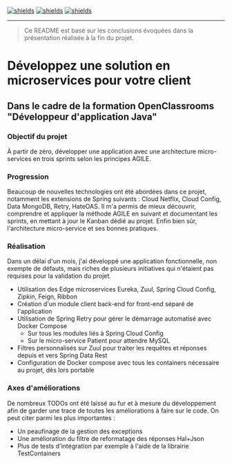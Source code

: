 [![shields](https://img.shields.io/badge/project%20status-validated-deepgreen)](https://shields.io/)
[![shields](https://img.shields.io/badge/made%20with-java-orange)](https://shields.io/)
[![shields](https://img.shields.io/badge/powered%20by-spring-green)](https://shields.io/)
____________________

> Ce README est basé sur les conclusions évoquées dans la présentation réalisée à la fin du projet.

# Développez une solution en microservices pour votre client

## Dans le cadre de la formation OpenClassrooms "Développeur d'application Java"

### Objectif du projet
À partir de zéro, développer une application avec une architecture micro-services en trois sprints selon les principes AGILE.

### Progression
Beaucoup de nouvelles technologies ont été abordées dans ce projet, notamment les extensions de Spring suivants : Cloud Netflix, Cloud Config, Data MongoDB, Retry, HateOAS. Il m'a permis de mieux découvrir, comprendre et appliquer la méthode AGILE en suivant et documentant les sprints, en mettant à jour le Kanban dédié au projet. Enfin bien sûr, l'architecture micro-service et ses bonnes pratiques.

### Réalisation
Dans un délai d'un mois, j'ai développé une application fonctionnelle, non exempte de défauts, mais riches de plusieurs initiatives qui n'étaient pas requises pour la validation du projet.
* Utilisation des Edge microservices Eureka, Zuul, Spring Cloud Config, Zipkin, Feign, Ribbon
* Création d'un module client back-end for front-end séparé de l'application
* Utilisation de Spring Retry pour gérer le démarrage automatisé avec Docker Compose
	* Sur tous les modules liés à Spring Cloud Config
	* Sur le micro-service Patient pour attendre MySQL
* Filtres personnalisés sur Zuul pour traiter les requêtes et réponses depuis et vers Spring Data Rest
* Configuration de Docker compose avec tous les containers nécessaire au projet, dès lors portable


### Axes d'améliorations
De nombreux TODOs ont été laissé au fur et à mesure du développement afin de garder une trace de toutes les améliorations à faire sur le code.
On peut citer parmi les plus importantes :
* Un peaufinage de la gestion des exceptions
* Une amélioration du filtre de reformatage des réponses Hal+Json
* Plus de tests d'intégration par exemple à l'aide de la librairie TestContainers